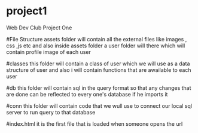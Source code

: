 # project1
Web Dev Club Project One 

#File Structure
assets folder will contain all the external files like images , css ,js etc and also inside assets folder a user folder will there which will contain profile image of each user

#classes 
this folder will contain a class of user which we will use as a data structure of user and also i will contain functions that are awailable to each user

#db
this folder will contain sql in the query format so that any changes that are done can be reflected to every one's database if he imports it

#conn
this folder will contain code that we wull use to connect our local sql server to run query to that database

#index.html
it is the first file that is loaded when someone opens the url 
